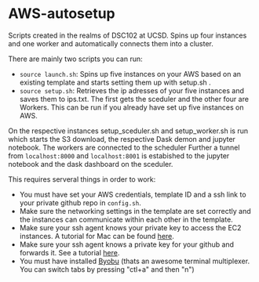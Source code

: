 # AWS-autosetup
Scripts created in the realms of DSC102 at UCSD. Spins up four instances and one worker and automatically connects them into a cluster.

There are mainly two scripts you can run:
- `source launch.sh`: Spins up five instances on your AWS based on an existing template and starts setting them up with setup.sh .
- `source setup.sh`: Retrieves the ip adresses of your five instances and saves them to ips.txt. The first gets the sceduler and the other four are Workers. This can be run if you already have set up five instances on AWS.

On the respective instances setup_sceduler.sh and setup_worker.sh is run which starts the S3 download, the respective Dask demon and jupyter notebook. The workers are connected to the scheduler Further a tunnel from `localhost:8000` and `localhost:8001` is estabished to the jupyter notebook and the dask dashboard on the sceduler.

This requires serveral things in order to work:
- You must have set your AWS credentials, template ID and a ssh link to your private github repo in `config.sh`.
- Make sure the networking settings in the template are set correctly and the instances can communicate within each other in the template.
- Make sure your ssh agent knows your private key to access the EC2 instances. A tutorial for Mac can be found [here](https://www.howtogeek.com/devops/how-to-add-your-ec2-pem-file-to-your-ssh-keychain/).
- Make sure your ssh agent knows a private key for your github and forwards it. See a tutorial [here](https://docs.github.com/en/developers/overview/using-ssh-agent-forwarding).
- You must have installed [Byobu](https://www.byobu.org/) (thats an awesome terminal multiplexer. You can switch tabs by pressing "ctl+a" and then "n")
